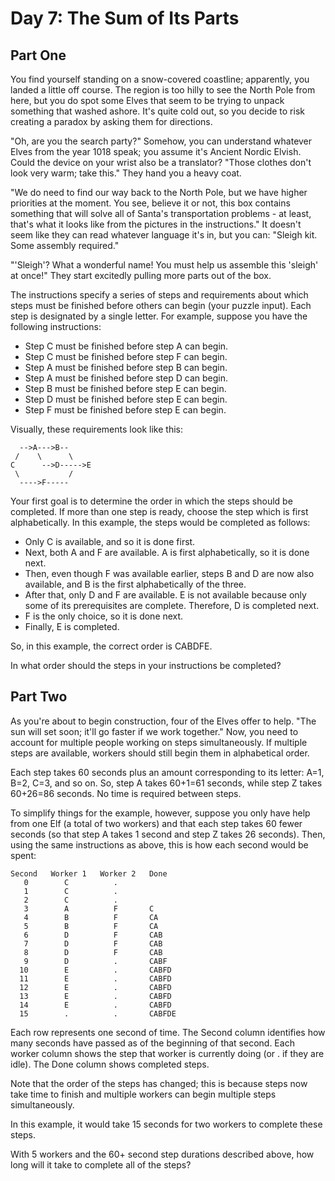 ﻿# Day 7: The Sum of Its Parts

## Part One

You find yourself standing on a snow-covered coastline; apparently, you landed a little off course. The region is too hilly to see the North Pole from here, but you do spot some Elves that seem to be trying to unpack something that washed ashore. It's quite cold out, so you decide to risk creating a paradox by asking them for directions.

"Oh, are you the search party?" Somehow, you can understand whatever Elves from the year 1018 speak; you assume it's Ancient Nordic Elvish. Could the device on your wrist also be a translator? "Those clothes don't look very warm; take this." They hand you a heavy coat.

"We do need to find our way back to the North Pole, but we have higher priorities at the moment. You see, believe it or not, this box contains something that will solve all of Santa's transportation problems - at least, that's what it looks like from the pictures in the instructions." It doesn't seem like they can read whatever language it's in, but you can: "Sleigh kit. Some assembly required."

"'Sleigh'? What a wonderful name! You must help us assemble this 'sleigh' at once!" They start excitedly pulling more parts out of the box.

The instructions specify a series of steps and requirements about which steps must be finished before others can begin (your puzzle input). Each step is designated by a single letter. For example, suppose you have the following instructions:

- Step C must be finished before step A can begin.
- Step C must be finished before step F can begin.
- Step A must be finished before step B can begin.
- Step A must be finished before step D can begin.
- Step B must be finished before step E can begin.
- Step D must be finished before step E can begin.
- Step F must be finished before step E can begin.

Visually, these requirements look like this:

```
  -->A--->B--
 /    \      \
C      -->D----->E
 \           /
  ---->F-----
```

Your first goal is to determine the order in which the steps should be completed. If more than one step is ready, choose the step which is first alphabetically. In this example, the steps would be completed as follows:

- Only C is available, and so it is done first.
- Next, both A and F are available. A is first alphabetically, so it is done next.
- Then, even though F was available earlier, steps B and D are now also available, and B is the first alphabetically of the three.
- After that, only D and F are available. E is not available because only some of its prerequisites are complete. Therefore, D is completed next.
- F is the only choice, so it is done next.
- Finally, E is completed.

So, in this example, the correct order is CABDFE.

In what order should the steps in your instructions be completed?


## Part Two 

As you're about to begin construction, four of the Elves offer to help. "The sun will set soon; it'll go faster if we work together." Now, you need to account for multiple people working on steps simultaneously. If multiple steps are available, workers should still begin them in alphabetical order.

Each step takes 60 seconds plus an amount corresponding to its letter: A=1, B=2, C=3, and so on. So, step A takes 60+1=61 seconds, while step Z takes 60+26=86 seconds. No time is required between steps.

To simplify things for the example, however, suppose you only have help from one Elf (a total of two workers) and that each step takes 60 fewer seconds (so that step A takes 1 second and step Z takes 26 seconds). Then, using the same instructions as above, this is how each second would be spent:

```
Second   Worker 1   Worker 2   Done
   0        C          .        
   1        C          .        
   2        C          .        
   3        A          F       C
   4        B          F       CA
   5        B          F       CA
   6        D          F       CAB
   7        D          F       CAB
   8        D          F       CAB
   9        D          .       CABF
  10        E          .       CABFD
  11        E          .       CABFD
  12        E          .       CABFD
  13        E          .       CABFD
  14        E          .       CABFD
  15        .          .       CABFDE
```

Each row represents one second of time. The Second column identifies how many seconds have passed as of the beginning of that second. Each worker column shows the step that worker is currently doing (or . if they are idle). The Done column shows completed steps.

Note that the order of the steps has changed; this is because steps now take time to finish and multiple workers can begin multiple steps simultaneously.

In this example, it would take 15 seconds for two workers to complete these steps.

With 5 workers and the 60+ second step durations described above, how long will it take to complete all of the steps?